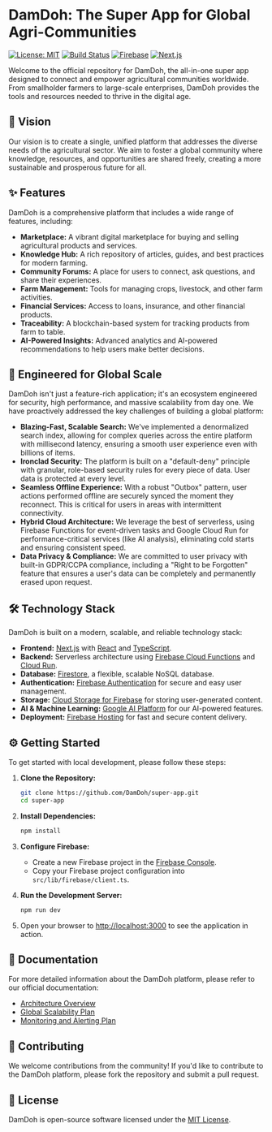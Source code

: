 
# DamDoh: The Super App for Global Agri-Communities

[![License: MIT](https://img.shields.io/badge/License-MIT-yellow.svg)](https://opensource.org/licenses/MIT)
[![Build Status](https://img.shields.io/ci/github/DamDoh/super-app.svg)](https://github.com/DamDoh/super-app/actions)
[![Firebase](https://img.shields.io/badge/Powered%20by-Firebase-orange)](https://firebase.google.com/)
[![Next.js](https://img.shields.io/badge/Built%20with-Next.js-black)](https://nextjs.org/)

Welcome to the official repository for DamDoh, the all-in-one super app designed to connect and empower agricultural communities worldwide. From smallholder farmers to large-scale enterprises, DamDoh provides the tools and resources needed to thrive in the digital age.

## 🌟 Vision

Our vision is to create a single, unified platform that addresses the diverse needs of the agricultural sector. We aim to foster a global community where knowledge, resources, and opportunities are shared freely, creating a more sustainable and prosperous future for all.

## ✨ Features

DamDoh is a comprehensive platform that includes a wide range of features, including:

*   **Marketplace:** A vibrant digital marketplace for buying and selling agricultural products and services.
*   **Knowledge Hub:** A rich repository of articles, guides, and best practices for modern farming.
*   **Community Forums:** A place for users to connect, ask questions, and share their experiences.
*   **Farm Management:** Tools for managing crops, livestock, and other farm activities.
*   **Financial Services:** Access to loans, insurance, and other financial products.
*   **Traceability:** A blockchain-based system for tracking products from farm to table.
*   **AI-Powered Insights:** Advanced analytics and AI-powered recommendations to help users make better decisions.

## 🚀 Engineered for Global Scale

DamDoh isn't just a feature-rich application; it's an ecosystem engineered for security, high performance, and massive scalability from day one. We have proactively addressed the key challenges of building a global platform:

*   **Blazing-Fast, Scalable Search:** We've implemented a denormalized search index, allowing for complex queries across the entire platform with millisecond latency, ensuring a smooth user experience even with billions of items.
*   **Ironclad Security:** The platform is built on a "default-deny" principle with granular, role-based security rules for every piece of data. User data is protected at every level.
*   **Seamless Offline Experience:** With a robust "Outbox" pattern, user actions performed offline are securely synced the moment they reconnect. This is critical for users in areas with intermittent connectivity.
*   **Hybrid Cloud Architecture:** We leverage the best of serverless, using Firebase Functions for event-driven tasks and Google Cloud Run for performance-critical services (like AI analysis), eliminating cold starts and ensuring consistent speed.
*   **Data Privacy & Compliance:** We are committed to user privacy with built-in GDPR/CCPA compliance, including a "Right to be Forgotten" feature that ensures a user's data can be completely and permanently erased upon request.

## 🛠️ Technology Stack

DamDoh is built on a modern, scalable, and reliable technology stack:

*   **Frontend:** [Next.js](https://nextjs.org/) with [React](https://reactjs.org/) and [TypeScript](https://www.typescriptlang.org/).
*   **Backend:** Serverless architecture using [Firebase Cloud Functions](https://firebase.google.com/docs/functions) and [Cloud Run](https://cloud.google.com/run).
*   **Database:** [Firestore](https://firebase.google.com/docs/firestore), a flexible, scalable NoSQL database.
*   **Authentication:** [Firebase Authentication](https://firebase.google.com/docs/auth) for secure and easy user management.
*   **Storage:** [Cloud Storage for Firebase](https://firebase.google.com/docs/storage) for storing user-generated content.
*   **AI & Machine Learning:** [Google AI Platform](https://cloud.google.com/ai-platform) for our AI-powered features.
*   **Deployment:** [Firebase Hosting](https://firebase.google.com/docs/hosting) for fast and secure content delivery.

## ⚙️ Getting Started

To get started with local development, please follow these steps:

1.  **Clone the Repository:**
    ```bash
    git clone https://github.com/DamDoh/super-app.git
    cd super-app
    ```

2.  **Install Dependencies:**
    ```bash
    npm install
    ```

3.  **Configure Firebase:**
    *   Create a new Firebase project in the [Firebase Console](https://console.firebase.google.com/).
    *   Copy your Firebase project configuration into `src/lib/firebase/client.ts`.

4.  **Run the Development Server:**
    ```bash
    npm run dev
    ```

5.  Open your browser to [http://localhost:3000](http://localhost:3000) to see the application in action.

## 📄 Documentation

For more detailed information about the DamDoh platform, please refer to our official documentation:

*   [Architecture Overview](docs/architecture-overview.md)
*   [Global Scalability Plan](docs/global-scalability-plan.md)
*   [Monitoring and Alerting Plan](docs/monitoring-and-alerting-plan.md)

## 🤝 Contributing

We welcome contributions from the community! If you'd like to contribute to the DamDoh platform, please fork the repository and submit a pull request.

## 📜 License

DamDoh is open-source software licensed under the [MIT License](https://opensource.org/licenses/MIT).
